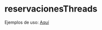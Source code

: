 # reservacionesThreads

Ejemplos de uso:
[Aquí](./funcionamiento/sistema_de_reservaciones_threads.pdf)